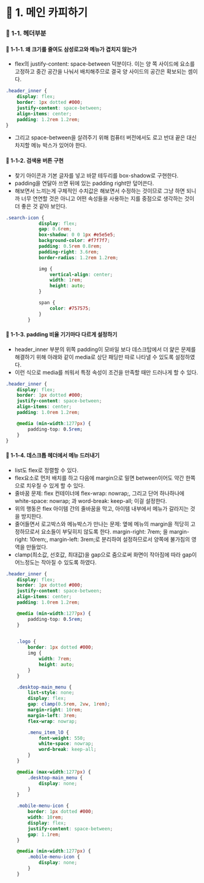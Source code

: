 # 📌 1. 메인 카피하기
### 📌 1-1. 헤더부분
#### 📌 1-1-1. 왜 크기를 줄여도 삼성로고와 메뉴가 겹치지 않는가
- flex의 justify-content: space-between 덕분이다. 이는 양 쪽 사이드에 요소를 고정하고 중간 공간을 나눠서 배치해주므로 결국 양 사이드의 공간은 확보되는 셈이다. 
```css
.header_inner {
    display: flex;
    border: 1px dotted #000;
    justify-content: space-between;
    align-items: center;
    padding: 1.2rem 1.2rem;
}
```
- 그리고 space-between을 살려주기 위해 컴퓨터 버전에서도 로고 반대 끝은 대신 차지할 메뉴 박스가 있어야 한다.

#### 📌 1-1-2. 검색용 버튼 구현
- 찾기 아이콘과 기본 글자를 넣고 바깥 테두리를 box-shadow로 구현한다.
- padding을 연달아 쓰면 뒤에 있는 padding right만 덮어쓴다. 
- 해보면서 느끼는게 구체적인 수치값은 해보면서 수정하는 것이므로 그냥 하면 되니까 너무 연연할 것은 아니고 어떤 속성들을 사용하는 지를 중점으로 생각하는 것이 더 좋은 것 같아 보인다.
```css
.search-icon {
            display: flex;
            gap: 0.6rem;
            box-shadow: 0 0 1px #e5e5e5;
            background-color: #f7f7f7;
            padding: 0.5rem 0.8rem;
            padding-right: 3.6rem;
            border-radius: 1.2rem 1.2rem;

            img {
                vertical-align: center;
                width: 1rem;
                height: auto;
            }

            span {
                color: #757575;
            }
        }
```

#### 📌 1-1-3. padding 비율 기기마다 다르게 설정하기
- header_inner 부분의 위쪽 padding이 모바일 보다 데스크탑에서 더 얉은 문제를 해결하기 위해 아래와 같이 media로 상단 패딩만 따로 나타낼 수 있도록 설정하였다.
- 이런 식으로 media를 씌워서 특정 속성이 조건을 만족할 때만 드러나게 할 수 있다.
```css
.header_inner {
    display: flex;
    border: 1px dotted #000;
    justify-content: space-between;
    align-items: center;
    padding: 1.0rem 1.2rem;

    @media (min-width:1277px) {
        padding-top: 0.5rem;
    }
}
```

#### 📌 1-1-4. 데스크톱 헤더에서 메뉴 드러내기
- list도 flex로 정렬할 수 있다.
- flex요소로 먼저 배치를 하고 다음에 margin으로 밀면 between이어도 약간 한쪽으로 치우칠 수 있게 할 수 있다.
- 줄바꿈 문제: flex 컨테이너에 flex-wrap: nowrap;, 그리고 단어 하나하나에 white-space: nowrap; 과 word-break: keep-all; 이걸 설정한다. 
- 위의 행동은 flex 아이템 간의 줄바꿈을 막고, 아이템 내부에서 메뉴가 갈라지는 것을 방지한다.
- 줄어들면서 로고박스와 메뉴박스가 만나는 문제: 옆에 메뉴의 margin을 적당히 고정하므로서 요소들이 부딫히지 않도록 한다. margin-right: 7rem; 을 margin-right: 10rem;, margin-left: 3rem;로 분리하여 설정하므로서 양쪽에 불가침의 영역을 만들었다.
- clamp(최소값, 선호값, 최대값)을 gap으로 줌으로써 화면이 작아짐에 따라 gap이 어느정도는 작아질 수 있도록 하였다.
```css
.header_inner {
    display: flex;
    border: 1px dotted #000;
    justify-content: space-between;
    align-items: center;
    padding: 1.0rem 1.2rem;

    @media (min-width:1277px) {
        padding-top: 0.5rem;
    }
    

    .logo {
        border: 1px dotted #000;
        img {
            width: 7rem;
            height: auto;
        }
    }

    .desktop-main_menu {
        list-style: none;
        display: flex;
        gap: clamp(0.5rem, 2vw, 1rem);
        margin-right: 10rem;
        margin-left: 3rem;
        flex-wrap: nowrap;

        .menu_item_lO {
            font-weight: 550;
            white-space: nowrap; 
            word-break: keep-all;
        }
    }

    @media (max-width:1277px) {
        .desktop-main_menu {
            display: none;
        }
    }

    .mobile-menu-icon {
        border: 1px dotted #000;
        width: 10rem;
        display: flex;
        justify-content: space-between;
        gap: 1.1rem;
    }

    @media (min-width:1277px) {
        .mobile-menu-icon {
            display: none;
        }
    }
```